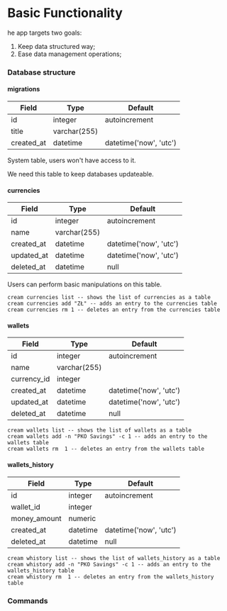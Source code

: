 # Basic Functionality

he app targets two goals:

1. Keep data structured way;
2. Ease data management operations;

###

### &#x20;Database structure

#### migrations

| Field       | Type         | Default                |
| ----------- | ------------ | ---------------------- |
| id          | integer      | autoincrement          |
| title       | varchar(255) |                        |
| created\_at | datetime     | datetime('now', 'utc') |

System table, users won't have access to it.

We need this table to keep databases updateable.

#### currencies

| Field       | Type         | Default                |
| ----------- | ------------ | ---------------------- |
| id          | integer      | autoincrement          |
| name        | varchar(255) |                        |
| created\_at | datetime     | datetime('now', 'utc') |
| updated\_at | datetime     | datetime('now', 'utc') |
| deleted\_at | datetime     | null                   |

Users can perform basic manipulations on this table.

```
cream currencies list -- shows the list of currencies as a table
cream currencies add "ZŁ" -- adds an entry to the currencies table
cream currencies rm 1 -- deletes an entry from the currencies table
```

#### wallets

| Field        | Type         | Default                |
| ------------ | ------------ | ---------------------- |
| id           | integer      | autoincrement          |
| name         | varchar(255) |                        |
| currency\_id | integer      |                        |
| created\_at  | datetime     | datetime('now', 'utc') |
| updated\_at  | datetime     | datetime('now', 'utc') |
| deleted\_at  | datetime     | null                   |

```
cream wallets list -- shows the list of wallets as a table
cream wallets add -n "PKO Savings" -c 1 -- adds an entry to the wallets table
cream wallets rm  1 -- deletes an entry from the wallets table
```

#### wallets\_history

| Field         | Type     | Default                |
| ------------- | -------- | ---------------------- |
| id            | integer  | autoincrement          |
| wallet\_id    | integer  |                        |
| money\_amount | numeric  |                        |
| created\_at   | datetime | datetime('now', 'utc') |
| deleted\_at   | datetime | null                   |

```
cream whistory list -- shows the list of wallets_history as a table
cream whistory add -n "PKO Savings" -c 1 -- adds an entry to the wallets_history table
cream whistory rm  1 -- deletes an entry from the wallets_history table
```

### Commands

